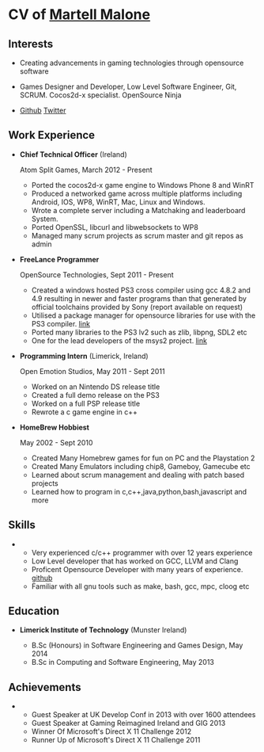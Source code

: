 CV of [Martell Malone](https://martellmalone.com) 
===============


Interests
---------

*   Creating advancements in gaming technologies through opensource software
*   Games Designer and Developer, Low Level Software Engineer, Git, SCRUM. Cocos2d-x specialist. OpenSource Ninja


*   [Github](http://github.com/martell)     [Twitter](http://twitter.com/martellmalone)



Work Experience
---------------

*   **Chief Technical Officer** (Ireland)

    Atom Split Games, March 2012 - Present

    -   Ported the cocos2d-x game engine to Windows Phone 8 and WinRT
    -   Produced a networked game across multiple platforms including
        Android, IOS, WP8, WinRT, Mac, Linux and Windows.
    -   Wrote a complete server including a Matchaking and leaderboard System.
    -   Ported OpenSSL, libcurl and libwebsockets to WP8
    -   Managed many scrum projects as scrum master and git repos as admin

*   **FreeLance Programmer**

    OpenSource Technologies, Sept 2011 - Present

    -   Created a windows hosted PS3 cross compiler using gcc 4.8.2 and 4.9 resulting in newer and faster
        programs than that generated by official toolchains provided by Sony (report available on request) 
    -   Utilised a package manager for opensource libraries for use with the PS3 compiler. [link](http://github.com/martell/PS3-PACKAGES)
    -   Ported many libraries to the PS3 lv2 such as zlib, libpng, SDL2 etc 
    -   One for the lead developers of the msys2 project. [link](http://msys2.github.io)

*   **Programming Intern** (Limerick, Ireland)

    Open Emotion Studios, May 2011 - Sept 2011

    -   Worked on an Nintendo DS release title
    -   Created a full demo release on the PS3
    -   Worked on a full PSP release title
    -   Rewrote a c game engine in c++

*   **HomeBrew Hobbiest**

    May 2002 - Sept 2010

    -   Created Many Homebrew games for fun on PC and the Playstation 2
    -   Created Many Emulators including chip8, Gameboy, Gamecube etc
    -   Learned about scrum management and dealing with patch based projects 
    -   Learned how to program in c,c++,java,python,bash,javascript and more

Skills
------
*
    -   Very experienced c/c++ programmer with over 12 years experience
    -   Low Level developer that has worked on GCC, LLVM and Clang
    -   Proficent Opensource Developer with many years of experience. [github](http://github.com/martell)
    -   Familiar with all gnu tools such as make, bash, gcc, mpc, cloog etc

Education
---------

*   **Limerick Institute of Technology** (Munster Ireland)

    -   B.Sc (Honours) in Software Engineering and Games Design, May 2014 
    -   B.Sc in Computing and Software Engineering, May 2013

Achievements
------
*
    -   Guest Speaker at UK Develop Conf in 2013 with over 1600 attendees
    -   Guest Speaker at Gaming Reimagined Ireland and GIG 2013
    -   Winner Of Microsoft's Direct X 11 Challenge 2012
    -   Runner Up of Microsoft's Direct X 11 Challenge 2011
